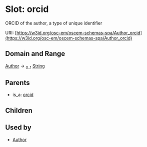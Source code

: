 
# Slot: orcid

ORCID of the author, a type of unique identifier

URI: [https://w3id.org/osc-em/oscem-schemas-spa/Author_orcid](https://w3id.org/osc-em/oscem-schemas-spa/Author_orcid)


## Domain and Range

[Author](Author.md) &#8594;  <sub>0..1</sub> [String](types/String.md)

## Parents

 *  is_a: [orcid](orcid.md)

## Children


## Used by

 * [Author](Author.md)
